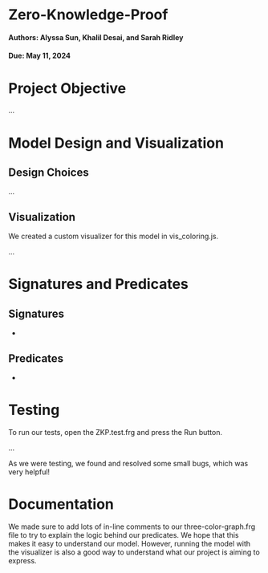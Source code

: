 # Zero-Knowledge-Proof

#### Authors: Alyssa Sun, Khalil Desai, and Sarah Ridley

#### Due: May 11, 2024

# Project Objective

...

# Model Design and Visualization

## Design Choices

...

## Visualization

We created a custom visualizer for this model in vis_coloring.js. 

...

# Signatures and Predicates

## Signatures

- 

## Predicates

- 

# Testing

To run our tests, open the ZKP.test.frg and press the Run button.

...

As we were testing, we found and resolved some small bugs, which was very helpful!

# Documentation

We made sure to add lots of in-line comments to our three-color-graph.frg file to try to explain the logic behind our predicates. We hope that this makes it easy to understand our model. However, running the model with the visualizer is also a good way to understand what our project is aiming to express.
